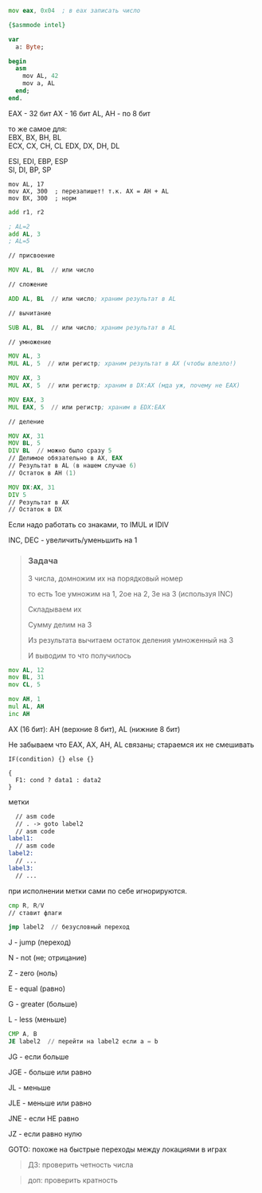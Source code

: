 ```asm
mov eax, 0x04  ; в eax записать число
```

```pascal
{$asmmode intel}

var
  a: Byte;

begin
  asm
    mov AL, 42
    mov a, AL
  end;
end.
```

<!-- EAX [                [   AH   |   AL   ]]] -->

EAX - 32 бит
AX - 16 бит
AL, AH - по 8 бит

то же самое для:   
EBX, BX, BH, BL  
ECX, CX, CH, CL
EDX, DX, DH, DL

ESI, EDI, EBP, ESP  
 SI,  DI,  BP,  SP

```
mov AL, 17
mov AX, 300  ; перезапишет! т.к. AX = AH + AL
mov BX, 300  ; норм
```

```asm
add r1, r2

; AL=2
add AL, 3
; AL=5
```

```asm
// присвоение

MOV AL, BL  // или число

// сложение

ADD AL, BL  // или число; храним результат в AL

// вычитание

SUB AL, BL  // или число; храним результат в AL

// умножение

MOV AL, 3
MUL AL, 5  // или регистр; храним результат в AX (чтобы влезло!)

MOV AX, 3
MUL AX, 5  // или регистр; храним в DX:AX (мда уж, почему не EAX)

MOV EAX, 3
MUL EAX, 5  // или регистр; храним в EDX:EAX

// деление

MOV AX, 31
MOV BL, 5
DIV BL  // можно было сразу 5
// Делимое обязательно в AX, EAX
// Результат в AL (в нашем случае 6)
// Остаток в AH (1)

MOV DX:AX, 31
DIV 5
// Результат в AX
// Остаток в DX
```

Если надо работать со знаками, то IMUL и IDIV

INC, DEC - увеличить/уменьшить на 1

> ### Задача
>
> 3 числа, домножим их на порядковый номер
> 
> то есть 1ое умножим на 1, 2ое на 2, 3е на 3 (используя INC)
> 
> Складываем их
> 
> Сумму делим на 3
> 
> Из результата вычитаем остаток деления умноженный на 3
> 
> И выводим то что получилось

```asm
mov AL, 12
mov BL, 31
mov CL, 5

mov AH, 1
mul AL, AH
inc AH
```

AX (16 бит): AH (верхние 8 бит), AL (нижние 8 бит)

Не забываем что EAX, AX, AH, AL связаны;
стараемся их не смешивать

```pseudocode
IF(condition) {} else {}

{
  F1: cond ? data1 : data2
}
```

метки

```asm
  // asm code
  // . -> goto label2
  // asm code
label1:
  // asm code
label2:
  // ...
label3:
  // ...
```

при исполнении метки сами по себе игнорируются.

```asm
cmp R, R/V
// ставит флаги

jmp label2  // безусловный переход
```

J - jump (переход)

N - not (не; отрицание)

Z - zero (ноль)

E - equal (равно)

G - greater (больше)

L - less (меньше)

```asm
CMP A, B
JE label2  // перейти на label2 если a = b
```

JG - если больше

JGE - больше или равно

JL - меньше

JLE - меньше или равно

JNE - если НЕ равно

JZ - если равно нулю


GOTO: похоже на быстрые переходы между локациями в играх

> ДЗ: проверить четность числа

> доп: проверить кратность